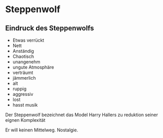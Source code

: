# Steppenwolf

## Eindruck des Steppenwolfs

* Etwas verrückt
* Nett
* Anständig
* Chaotisch
* unangenehm
* ungute Atmosphäre
* verträumt
* jämmerlich
* alt
* ruppig
* aggressiv
* lost
* hasst musik

Der Steppenwolf bezeichnet das Model Harry Hallers zu reduktion seiner eignen Komplexität

Er will keinen Mittelweg. Nostalgie.
